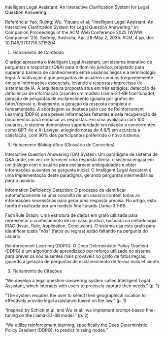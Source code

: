 Intelligent Legal Assistant: An Interactive Clarification System for Legal Question Answering

Referência:
Yao, Rujing; Wu, Yiquan; et al. "Intelligent Legal Assistant: An Interactive Clarification System for Legal Question Answering." In: Companion Proceedings of the ACM Web Conference 2025 (WWW Companion ’25), Sydney, Australia, Apr. 28–May 2, 2025. ACM, 4 pp. doi: 10.1145/3701716.3715204

1. Fichamento de Conteúdo
   
O artigo apresenta o Intelligent Legal Assistant, um sistema interativo de perguntas e respostas (Q&A) para o domínio jurídico, projetado para superar a barreira de conhecimento entre usuários leigos e a terminologia legal. A motivação é que perguntas de usuários comuns frequentemente omitem informações essenciais, levando a respostas imprecisas de sistemas de IA. A arquitetura proposta atua em três estágios: detecção de deficiência de informação (usando um modelo Llama-3.1-8B fine-tunado), geração de perguntas de esclarecimento (guiada por grafos de fatos/regras) e, finalmente, a geração da resposta completa e fundamentada. A abordagem se destaca pelo uso de Reinforcement Learning (DDPG) para prever informações faltantes e pela recuperação de documentos para embasar as respostas. Em uma avaliação com 100 usuários, o sistema demonstrou superioridade em relação a concorrentes como GPT-4o e AI Lawyer, atingindo notas de 4,8/5 em acurácia e satisfação, com 90% dos participantes preferindo o novo sistema.

3. Fichamento Bibliográfico (Glossário de Conceitos)
   
Interactive Question Answering (QA) System: Um paradigma de sistema de Q&A onde, em vez de fornecer uma resposta direta, o sistema engaja em um diálogo com o usuário para esclarecer ambiguidades e obter informações ausentes na pergunta inicial. O Intelligent Legal Assistant é uma implementação deste paradigma, gerando perguntas intermediárias para o usuário.

Information Deficiency Detection: O processo de identificar automaticamente se uma consulta de um usuário contém todas as informações necessárias para gerar uma resposta precisa. No artigo, esta tarefa é realizada por um modelo fine-tunado Llama-3.1-8B.

Fact/Rule Graph: Uma estrutura de dados em grafo utilizada para representar o conhecimento de um caso jurídico, baseada na metodologia IRAC (Issue, Rule, Application, Conclusion). O sistema usa este grafo para identificar quais "nós" (fatos ou regras) estão faltando na pergunta do usuário.

Reinforcement Learning (DDPG): O Deep Deterministic Policy Gradient (DDPG) é um algoritmo de aprendizado por reforço utilizado no sistema para prever os nós ausentes mais prováveis no grafo de fatos/regras, guiando a geração de perguntas de esclarecimento de forma mais eficiente.

3. Fichamento de Citações
   
“We develop a legal question-answering system called Intelligent Legal Assistant, which interacts with users to precisely capture their needs.” (p. 1)

“The system requires the user to select their geographical location to effectively provide legal assistance based on the law.” (p. 1)

“Inspired by Schick et al. and Wu et al., we implement prompt-based fine-tuning on the Llama-3.1-8B model.” (p. 2)

“We utilize reinforcement learning, specifically the Deep Deterministic Policy Gradient (DDPG), to predict missing nodes.” 
